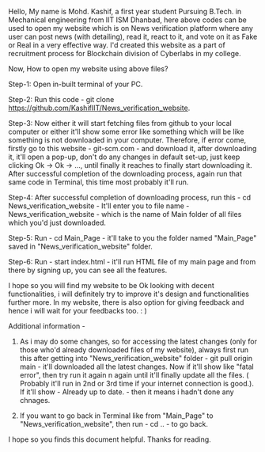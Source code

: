 Hello, My name is Mohd. Kashif, a first year student Pursuing B.Tech. in Mechanical engineering
from IIT ISM Dhanbad, here above codes can be used to open my website which is on News verification 
platform where any user can post news (with detailing), read it, react to it, and vote 
on it as Fake or Real in a very effective way. I'd created this website as a part of
recruitment process for Blockchain division of Cyberlabs in my college.

Now, How to open my website using above files?


Step-1: Open in-built terminal of your PC.

Step-2: Run this code - git clone https://github.com/KashifIIT/News_verification_website.

Step-3: Now either it will start fetching files from github to your local computer or either it'll show some error like something which
will be like something is not downloaded in your computer. Therefore, if error come, firstly go to this website - git-scm.com - and download it, after downloading it, it'll open a pop-up, don't do any changes in default set-up, just keep clicking Ok -> Ok -> ..., until finally it reaches to finally start downloading it. After successful completion of the downloading process, again run that same code in Terminal, this time most probably it'll run.

Step-4: After successful completion of downloading process, run this - cd News_verification_website - It'll enter you to file name - News_verification_website - which is the name of Main folder of all files which you'd just downloaded.

Step-5: Run - cd Main_Page - it'll take to you the folder named "Main_Page" saved in "News_verification_website" folder.

Step-6: Run - start index.html - it'll run HTML file of my main page and from there by signing up, you can see all the features.

I hope so you will find my website to be Ok looking with decent functionalities, i will definitely try to improve
it's design and functionalities further more. In my website, there is also option for giving feedback and hence i will wait
for your feedbacks too. : )

Additional information - 

1. As i may do some changes, so for accessing the latest changes (only for those who'd already downloaded files of my website), always first run this after getting into "News_verification_website" folder - git pull origin main - it'll downloaded all the latest changes. Now if it'll show like "fatal error", then try run it again n again until it'll finally update all the files. ( Probably it'll run in 2nd or 3rd time if your internet connection is good.). If it'll show - Already up to date. - then it means i hadn't done any chnages.

2. If you want to go back in Terminal like from "Main_Page" to "News_verification_website", then run - cd .. - to go back.

I hope so you finds this document helpful. Thanks for reading.
